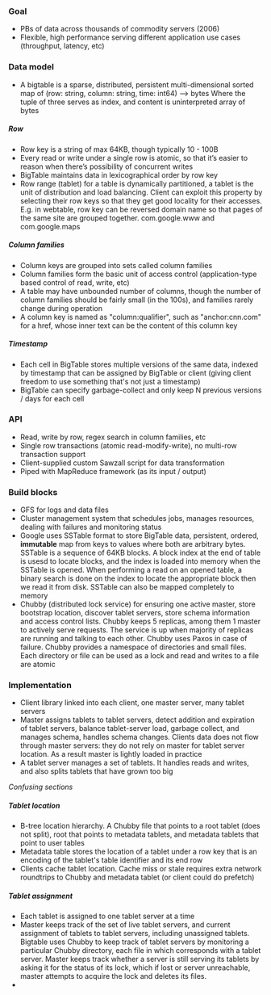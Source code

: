 ### Goal
- PBs of data across thousands of commodity servers (2006)
- Flexible, high performance serving different application use cases (throughput, latency, etc)

### Data model
- A bigtable is a sparse, distributed, persistent multi-dimensional sorted map of
(row: string, column: string, time: int64) --> bytes
Where the tuple of three serves as index, and content is uninterpreted array of bytes

##### Row
- Row key is a string of max 64KB, though typically 10 - 100B
- Every read or write under a single row is atomic, so that it’s easier to reason when there’s possibility of concurrent writes
- BigTable maintains data in lexicographical order by row key
- Row range (tablet) for a table is dynamically partitioned, a tablet is the unit of distribution and load balancing. Client can exploit this property by selecting their row keys so that they get good locality for their accesses.
E.g. in webtable, row key can be reversed domain name so that pages of the same site are grouped together. com.google.www and com.google.maps

##### Column families
- Column keys are grouped into sets called column families
- Column families form the basic unit of access control (application-type based control of read, write, etc)
- A table may have unbounded number of columns, though the number of column families should be fairly small (in the 100s), and families rarely change during operation
- A column key is named as "column:qualifier", such as "anchor:cnn.com" for a href, whose inner text can be the content of this column key

##### Timestamp
- Each cell in BigTable stores multiple versions of the same data, indexed by timestamp that can be assigned by BigTable or client (giving client freedom to use something that's not just a timestamp)
- BigTable can specify garbage-collect and only keep N previous versions / days for each cell

### API
- Read, write by row, regex search in column families, etc
- Single row transactions (atomic read-modify-write), no multi-row transaction support
- Client-supplied custom Sawzall script for data transformation
- Piped with MapReduce framework (as its input / output)

### Build blocks
- GFS for logs and data files
- Cluster management system that schedules jobs, manages resources, dealing with failures and monitoring status
- Google uses SSTable format to store BigTable data, persistent, ordered, **immutable** map from keys to values where both are arbitrary bytes. SSTable is a sequence of 64KB blocks. A block index at the end of table is usesd to locate blocks, and the index is loaded into memory when the SSTable is opened. When performing a read on an opened table, a binary search is done on the index to locate the appropriate block then we read it from disk. SSTable can also be mapped completely to memory
- Chubby (distributed lock service) for ensuring one active master, store bootstrap location, discover tablet servers, store schema information and access control lists. Chubby keeps 5 replicas, among them 1 master to actively serve requests. The service is up when majority of replicas are running and talking to each other. Chubby uses Paxos in case of failure. Chubby provides a namespace of directories and small files. Each directory or file can be used as a lock and read and writes to a file are atomic

### Implementation
- Client library linked into each client, one master server, many tablet servers
- Master assigns tablets to tablet servers, detect addition and expiration of tablet servers, balance tablet-server load, garbage collect, and manages schema, handles schema changes. Clients data does not flow through master servers: they do not rely on master for tablet server location. As a result master is lightly loaded in practice
- A tablet server manages a set of tablets. It handles reads and writes, and also splits tablets that have grown too big

_Confusing sections_

##### Tablet location
- B-tree location hierarchy. A Chubby file that points to a root tablet (does not split), root that points to metadata tablets, and metadata tablets that point to user tables
- Metadata table stores the location of a tablet under a row key that is an encoding of the tablet's table identifier and its end row
- Clients cache tablet location. Cache miss or stale requires extra network roundtrips to Chubby and metadata tablet (or client could do prefetch)

##### Tablet assignment
- Each tablet is assigned to one tablet server at a time
- Master keeps track of the set of live tablet servers, and current assignment of tablets to tablet servers, including unassigned tablets. Bigtable uses Chubby to keep track of tablet servers by monitoring a particular Chubby directory, each file in which corresponds with a tablet server. Master keeps track whether a server is still serving its tablets by asking it for the status of its lock, which if lost or server unreachable, master attempts to acquire the lock and deletes its files.
- 
